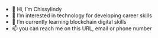 - 👋 Hi, I’m Chissylindy
- 👀 I’m interested in technology for developing career skills
- 🌱 I’m currently learning blockchain digital skills
- 📫 you can reach me on this URL, email or phone number

<!---
Chissylindy/Chissylindy is a ✨ special ✨ repository because its `README.md` (this file) appears on your GitHub profile.
You can click the Preview link to take a look at your changes.
--->
